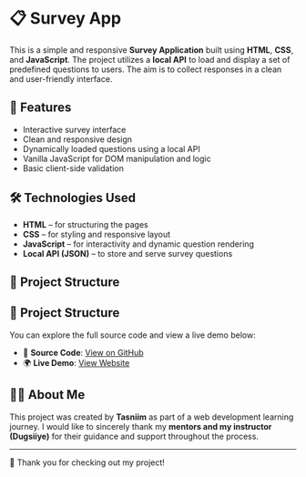 # 📋 Survey App

This is a simple and responsive **Survey Application** built using **HTML**, **CSS**, and **JavaScript**. The project utilizes a **local API** to load and display a set of predefined questions to users. The aim is to collect responses in a clean and user-friendly interface.

## 🚀 Features

- Interactive survey interface
- Clean and responsive design
- Dynamically loaded questions using a local API
- Vanilla JavaScript for DOM manipulation and logic
- Basic client-side validation

## 🛠️ Technologies Used

- **HTML** – for structuring the pages
- **CSS** – for styling and responsive layout
- **JavaScript** – for interactivity and dynamic question rendering
- **Local API (JSON)** – to store and serve survey questions

## 📂 Project Structure
## 📂 Project Structure

You can explore the full source code and view a live demo below:

- 🔗 **Source Code**: [View on GitHub](https://github.com/dugsiiyeinc/Survey-Application)  
- 🌍 **Live Demo**: [View Website](#) 
  
## 🙋‍♀️ About Me

This project was created by **Tasniim** as part of a web development learning journey. I would like to sincerely thank my **mentors and my instructor (Dugsiiye)** for their guidance and support throughout the process.

---

🎉 Thank you for checking out my project!
